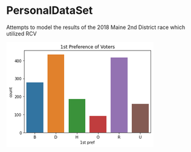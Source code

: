 # PersonalDataSet

Attempts to model the results of the 2018 Maine 2nd District race which utilized RCV

![1st preference of voters](https://github.com/Karthika0802/PersonalDataSet/blob/master/1st%20preference.png)
